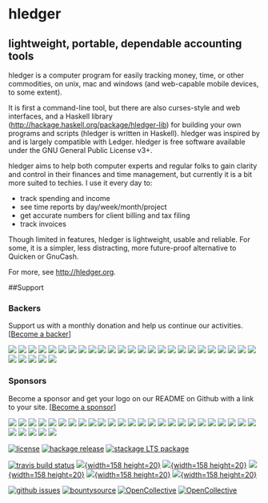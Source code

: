 #  hledger

## lightweight, portable, dependable accounting tools

hledger is a computer program for easily tracking money, time, or other commodities,
on unix, mac and windows (and web-capable mobile devices, to some extent).

It is first a command-line tool, but there are also curses-style and
web interfaces, and a Haskell library
(http://hackage.haskell.org/package/hledger-lib) for building your own
programs and scripts (hledger is written in Haskell).  hledger was
inspired by and is largely compatible with Ledger.  hledger is free
software available under the GNU General Public License v3+.

hledger aims to help both computer experts and regular folks
to gain clarity and control in their finances and time management,
but currently it is a bit more suited to techies.
I use it every day to:

-   track spending and income
-   see time reports by day/week/month/project
-   get accurate numbers for client billing and tax filing
-   track invoices

Though limited in features, hledger is lightweight, usable and reliable.
For some, it is a simpler, less distracting, more future-proof alternative to Quicken or GnuCash.

For more, see http://hledger.org.

##Support

### Backers
Support us with a monthly donation and help us continue our activities. [[Become a backer](https://opencollective.com/hledger#backer)]

<a href="https://opencollective.com/hledger/backer/0/website" target="_blank"><img src="https://opencollective.com/hledger/backer/0/avatar.svg"></a>
<a href="https://opencollective.com/hledger/backer/1/website" target="_blank"><img src="https://opencollective.com/hledger/backer/1/avatar.svg"></a>
<a href="https://opencollective.com/hledger/backer/2/website" target="_blank"><img src="https://opencollective.com/hledger/backer/2/avatar.svg"></a>
<a href="https://opencollective.com/hledger/backer/3/website" target="_blank"><img src="https://opencollective.com/hledger/backer/3/avatar.svg"></a>
<a href="https://opencollective.com/hledger/backer/4/website" target="_blank"><img src="https://opencollective.com/hledger/backer/4/avatar.svg"></a>
<a href="https://opencollective.com/hledger/backer/5/website" target="_blank"><img src="https://opencollective.com/hledger/backer/5/avatar.svg"></a>
<a href="https://opencollective.com/hledger/backer/6/website" target="_blank"><img src="https://opencollective.com/hledger/backer/6/avatar.svg"></a>
<a href="https://opencollective.com/hledger/backer/7/website" target="_blank"><img src="https://opencollective.com/hledger/backer/7/avatar.svg"></a>
<a href="https://opencollective.com/hledger/backer/8/website" target="_blank"><img src="https://opencollective.com/hledger/backer/8/avatar.svg"></a>
<a href="https://opencollective.com/hledger/backer/9/website" target="_blank"><img src="https://opencollective.com/hledger/backer/9/avatar.svg"></a>
<a href="https://opencollective.com/hledger/backer/10/website" target="_blank"><img src="https://opencollective.com/hledger/backer/10/avatar.svg"></a>
<a href="https://opencollective.com/hledger/backer/11/website" target="_blank"><img src="https://opencollective.com/hledger/backer/11/avatar.svg"></a>
<a href="https://opencollective.com/hledger/backer/12/website" target="_blank"><img src="https://opencollective.com/hledger/backer/12/avatar.svg"></a>
<a href="https://opencollective.com/hledger/backer/13/website" target="_blank"><img src="https://opencollective.com/hledger/backer/13/avatar.svg"></a>
<a href="https://opencollective.com/hledger/backer/14/website" target="_blank"><img src="https://opencollective.com/hledger/backer/14/avatar.svg"></a>
<a href="https://opencollective.com/hledger/backer/15/website" target="_blank"><img src="https://opencollective.com/hledger/backer/15/avatar.svg"></a>
<a href="https://opencollective.com/hledger/backer/16/website" target="_blank"><img src="https://opencollective.com/hledger/backer/16/avatar.svg"></a>
<a href="https://opencollective.com/hledger/backer/17/website" target="_blank"><img src="https://opencollective.com/hledger/backer/17/avatar.svg"></a>
<a href="https://opencollective.com/hledger/backer/18/website" target="_blank"><img src="https://opencollective.com/hledger/backer/18/avatar.svg"></a>
<a href="https://opencollective.com/hledger/backer/19/website" target="_blank"><img src="https://opencollective.com/hledger/backer/19/avatar.svg"></a>
<a href="https://opencollective.com/hledger/backer/20/website" target="_blank"><img src="https://opencollective.com/hledger/backer/20/avatar.svg"></a>
<a href="https://opencollective.com/hledger/backer/21/website" target="_blank"><img src="https://opencollective.com/hledger/backer/21/avatar.svg"></a>
<a href="https://opencollective.com/hledger/backer/22/website" target="_blank"><img src="https://opencollective.com/hledger/backer/22/avatar.svg"></a>
<a href="https://opencollective.com/hledger/backer/23/website" target="_blank"><img src="https://opencollective.com/hledger/backer/23/avatar.svg"></a>
<a href="https://opencollective.com/hledger/backer/24/website" target="_blank"><img src="https://opencollective.com/hledger/backer/24/avatar.svg"></a>
<a href="https://opencollective.com/hledger/backer/25/website" target="_blank"><img src="https://opencollective.com/hledger/backer/25/avatar.svg"></a>
<a href="https://opencollective.com/hledger/backer/26/website" target="_blank"><img src="https://opencollective.com/hledger/backer/26/avatar.svg"></a>
<a href="https://opencollective.com/hledger/backer/27/website" target="_blank"><img src="https://opencollective.com/hledger/backer/27/avatar.svg"></a>
<a href="https://opencollective.com/hledger/backer/28/website" target="_blank"><img src="https://opencollective.com/hledger/backer/28/avatar.svg"></a>
<a href="https://opencollective.com/hledger/backer/29/website" target="_blank"><img src="https://opencollective.com/hledger/backer/29/avatar.svg"></a>

### Sponsors
Become a sponsor and get your logo on our README on Github with a link to your site. [[Become a sponsor](https://opencollective.com/hledger#sponsor)]

<a href="https://opencollective.com/hledger/sponsor/0/website" target="_blank"><img src="https://opencollective.com/hledger/sponsor/0/avatar.svg"></a>
<a href="https://opencollective.com/hledger/sponsor/1/website" target="_blank"><img src="https://opencollective.com/hledger/sponsor/1/avatar.svg"></a>
<a href="https://opencollective.com/hledger/sponsor/2/website" target="_blank"><img src="https://opencollective.com/hledger/sponsor/2/avatar.svg"></a>
<a href="https://opencollective.com/hledger/sponsor/3/website" target="_blank"><img src="https://opencollective.com/hledger/sponsor/3/avatar.svg"></a>
<a href="https://opencollective.com/hledger/sponsor/4/website" target="_blank"><img src="https://opencollective.com/hledger/sponsor/4/avatar.svg"></a>
<a href="https://opencollective.com/hledger/sponsor/5/website" target="_blank"><img src="https://opencollective.com/hledger/sponsor/5/avatar.svg"></a>
<a href="https://opencollective.com/hledger/sponsor/6/website" target="_blank"><img src="https://opencollective.com/hledger/sponsor/6/avatar.svg"></a>
<a href="https://opencollective.com/hledger/sponsor/7/website" target="_blank"><img src="https://opencollective.com/hledger/sponsor/7/avatar.svg"></a>
<a href="https://opencollective.com/hledger/sponsor/8/website" target="_blank"><img src="https://opencollective.com/hledger/sponsor/8/avatar.svg"></a>
<a href="https://opencollective.com/hledger/sponsor/9/website" target="_blank"><img src="https://opencollective.com/hledger/sponsor/9/avatar.svg"></a>
<a href="https://opencollective.com/hledger/sponsor/10/website" target="_blank"><img src="https://opencollective.com/hledger/sponsor/10/avatar.svg"></a>
<a href="https://opencollective.com/hledger/sponsor/11/website" target="_blank"><img src="https://opencollective.com/hledger/sponsor/11/avatar.svg"></a>
<a href="https://opencollective.com/hledger/sponsor/12/website" target="_blank"><img src="https://opencollective.com/hledger/sponsor/12/avatar.svg"></a>
<a href="https://opencollective.com/hledger/sponsor/13/website" target="_blank"><img src="https://opencollective.com/hledger/sponsor/13/avatar.svg"></a>
<a href="https://opencollective.com/hledger/sponsor/14/website" target="_blank"><img src="https://opencollective.com/hledger/sponsor/14/avatar.svg"></a>
<a href="https://opencollective.com/hledger/sponsor/15/website" target="_blank"><img src="https://opencollective.com/hledger/sponsor/15/avatar.svg"></a>
<a href="https://opencollective.com/hledger/sponsor/16/website" target="_blank"><img src="https://opencollective.com/hledger/sponsor/16/avatar.svg"></a>
<a href="https://opencollective.com/hledger/sponsor/17/website" target="_blank"><img src="https://opencollective.com/hledger/sponsor/17/avatar.svg"></a>
<a href="https://opencollective.com/hledger/sponsor/18/website" target="_blank"><img src="https://opencollective.com/hledger/sponsor/18/avatar.svg"></a>
<a href="https://opencollective.com/hledger/sponsor/19/website" target="_blank"><img src="https://opencollective.com/hledger/sponsor/19/avatar.svg"></a>
<a href="https://opencollective.com/hledger/sponsor/20/website" target="_blank"><img src="https://opencollective.com/hledger/sponsor/20/avatar.svg"></a>
<a href="https://opencollective.com/hledger/sponsor/21/website" target="_blank"><img src="https://opencollective.com/hledger/sponsor/21/avatar.svg"></a>
<a href="https://opencollective.com/hledger/sponsor/22/website" target="_blank"><img src="https://opencollective.com/hledger/sponsor/22/avatar.svg"></a>
<a href="https://opencollective.com/hledger/sponsor/23/website" target="_blank"><img src="https://opencollective.com/hledger/sponsor/23/avatar.svg"></a>
<a href="https://opencollective.com/hledger/sponsor/24/website" target="_blank"><img src="https://opencollective.com/hledger/sponsor/24/avatar.svg"></a>
<a href="https://opencollective.com/hledger/sponsor/25/website" target="_blank"><img src="https://opencollective.com/hledger/sponsor/25/avatar.svg"></a>
<a href="https://opencollective.com/hledger/sponsor/26/website" target="_blank"><img src="https://opencollective.com/hledger/sponsor/26/avatar.svg"></a>
<a href="https://opencollective.com/hledger/sponsor/27/website" target="_blank"><img src="https://opencollective.com/hledger/sponsor/27/avatar.svg"></a>
<a href="https://opencollective.com/hledger/sponsor/28/website" target="_blank"><img src="https://opencollective.com/hledger/sponsor/28/avatar.svg"></a>
<a href="https://opencollective.com/hledger/sponsor/29/website" target="_blank"><img src="https://opencollective.com/hledger/sponsor/29/avatar.svg"></a>

[![license](https://img.shields.io/badge/license-GPLv3+-brightgreen.svg)](http://www.gnu.org/licenses/gpl.html)
[![hackage release](https://img.shields.io/hackage/v/hledger.svg?label=current+release)](http://hackage.haskell.org/package/hledger)
[![stackage LTS package](http://stackage.org/package/hledger/badge/lts)](http://stackage.org/lts/package/hledger)
<!-- [![github
release](https://img.shields.io/github/release/simonmichael/hledger.svg?label=github+release)](https://github.com/simonmichael/hledger/releases)
--> <!-- [![github latest release
downloads](https://img.shields.io/github/downloads/simonmichael/hledger/latest/total.svg?label=github+downloads)](https://github.com/simonmichael/hledger/releases)
--> <!-- [![gratipay](https://img.shields.io/gratipay/hledger.svg)]()
-->

[![travis build status](https://img.shields.io/travis/simonmichael/hledger.svg)](https://travis-ci.org/simonmichael/hledger)
[![](https://img.shields.io/hackage-deps/v/hledger-lib.svg?label=hledger-lib+upper+bounds){width=158 height=20}](http://packdeps.haskellers.com/feed?needle=hledger-lib)
[![](https://img.shields.io/hackage-deps/v/hledger.svg?label=hledger+upper+bounds){width=158 height=20}](http://packdeps.haskellers.com/feed?needle=hledger)
[![](https://img.shields.io/hackage-deps/v/hledger-ui.svg?label=hledger-ui+upper+bounds){width=158 height=20}](http://packdeps.haskellers.com/feed?needle=hledger-ui)
[![](https://img.shields.io/hackage-deps/v/hledger-web.svg?label=hledger-web+upper+bounds){width=158 height=20}](http://packdeps.haskellers.com/feed?needle=hledger-web)
[![](https://img.shields.io/hackage-deps/v/hledger-api.svg?label=hledger-api+upper+bounds){width=158 height=20}](http://packdeps.haskellers.com/feed?needle=hledger-api)

[![github issues](https://img.shields.io/github/issues/simonmichael/hledger.svg)](http://bugs.hledger.org)
[![bountysource](https://api.bountysource.com/badge/team?team_id=75979&style=bounties_received)](https://github.com/simonmichael/hledger/issues?q=label:bounty)
[![OpenCollective](https://opencollective.com/hledger/backers/badge.svg)](#backers) 
[![OpenCollective](https://opencollective.com/hledger/sponsors/badge.svg)](#sponsors)


